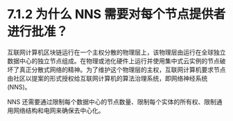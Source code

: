 # 7.1.2 为什么 NNS 需要对每个节点提供者进行批准？

互联网计算机区块链运行在一个主权分散的物理层上，该物理层由运行在全球独立数据中心的独立节点组成。在物理或池化硬件上运行并使用集中式云实例的节点破坏了真正分散式网络的精神。为了维护这个物理层的主权，互联网计算机要求节点由社区以提案的形式授权给互联网计算机的算法治理系统，即网络神经系统 (NNS)。

NNS 还需要通过限制每个数据中心的节点数量、限制每个实体的所有权、限制通用网络结构和电网来确保去中心化。

